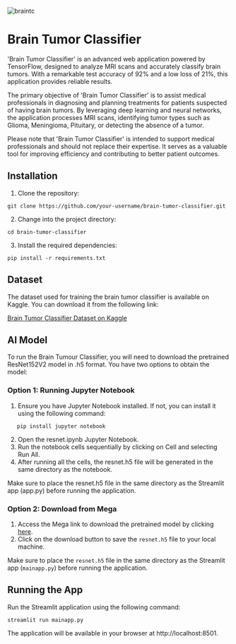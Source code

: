
![braintc](https://github.com/thebugged/brain-tumor-classifier/assets/74977495/14e9c010-6f81-4e29-b699-9f2edd18c174)

## 
# Brain Tumor Classifier
'Brain Tumor Classifier' is an advanced web application powered by TensorFlow, designed to analyze MRI scans and accurately classify brain tumors. With a remarkable test accuracy of 92% and a low loss of 21%, this application provides reliable results.

The primary objective of 'Brain Tumor Classifier' is to assist medical professionals in diagnosing and planning treatments for patients suspected of having brain tumors. By leveraging deep learning and neural networks, the application processes MRI scans, identifying tumor types such as Glioma, Meningioma, Pituitary, or detecting the absence of a tumor.

Please note that 'Brain Tumor Classifier' is intended to support medical professionals and should not replace their expertise. It serves as a valuable tool for improving efficiency and contributing to better patient outcomes.


## Installation
1. Clone the repository:
```shell
git clone https://github.com/your-username/brain-tumor-classifier.git
```

2. Change into the project directory: 
```shell
cd brain-tumor-classifier
```

3. Install the required dependencies: 
```shell
pip install -r requirements.txt
```


## Dataset
The dataset used for training the brain tumor classifier is available on Kaggle. You can download it from the following link:

[Brain Tumor Classifier Dataset on Kaggle](https://www.kaggle.com/datasets/masoudnickparvar/brain-tumor-mri-dataset)


## AI Model
To run the Brain Tumour Classifier, you will need to download the pretrained ResNet152V2 model in .h5 format. You have two options to obtain the model:


### Option 1: Running Jupyter Notebook
1. Ensure you have Jupyter Notebook installed. If not, you can install it using the following command:
```shell
   pip install jupyter notebook
```
2. Open the resnet.ipynb Jupyter Notebook.
3. Run the notebook cells sequentially by clicking on Cell and selecting Run All.
4. After running all the cells, the resnet.h5 file will be generated in the same directory as the notebook.

Make sure to place the resnet.h5 file in the same directory as the Streamlit app (app.py) before running the application.

### Option 2: Download from Mega
1. Access the Mega link to download the pretrained model by clicking [here](https://mega.nz/folder/46QwiSCY#kTgCWkBJFQ1durISD71zqQ).
2. Click on the download button to save the `resnet.h5` file to your local machine.

Make sure to place the `resnet.h5` file in the same directory as the Streamlit app (`mainapp.py`) before running the application.

## Running the App
Run the Streamlit application using the following command:

```shell
streamlit run mainapp.py
```
The application will be available in your browser at http://localhost:8501.

